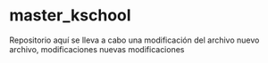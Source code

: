 # master_kschool
Repositorio
aquí se lleva a cabo una modificación del archivo
nuevo archivo, modificaciones
nuevas modificaciones
